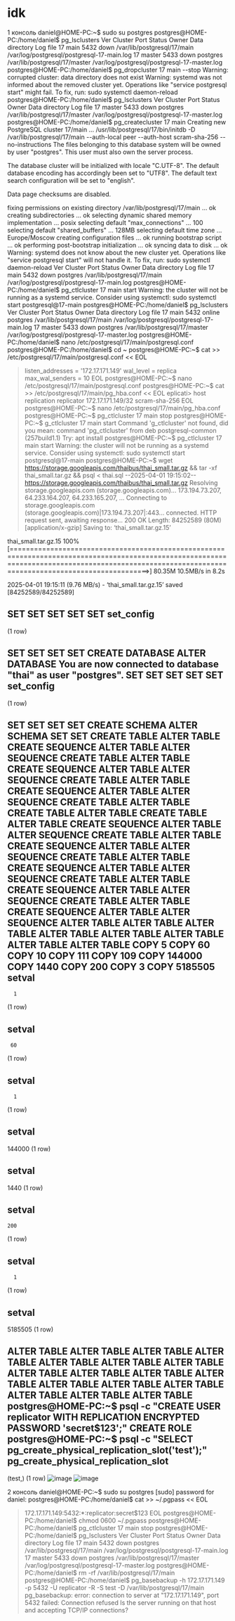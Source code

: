 # idk
1 консоль 
daniel@HOME-PC:~$ sudo su postgres
postgres@HOME-PC:/home/daniel$ pg_lsclusters
Ver Cluster Port Status Owner     Data directory                Log file
17  main    5432 down   <unknown> /var/lib/postgresql/17/main   /var/log/postgresql/postgresql-17-main.log
17  master  5433 down   postgres  /var/lib/postgresql/17/master /var/log/postgresql/postgresql-17-master.log
postgres@HOME-PC:/home/daniel$ pg_dropcluster 17 main --stop
Warning: corrupted cluster: data directory does not exist
Warning: systemd was not informed about the removed cluster yet. Operations like "service postgresql start" might fail. To fix, run:
  sudo systemctl daemon-reload
postgres@HOME-PC:/home/daniel$ pg_lsclusters
Ver Cluster Port Status Owner    Data directory                Log file
17  master  5433 down   postgres /var/lib/postgresql/17/master /var/log/postgresql/postgresql-17-master.log
postgres@HOME-PC:/home/daniel$  pg_createcluster 17 main
Creating new PostgreSQL cluster 17/main ...
/usr/lib/postgresql/17/bin/initdb -D /var/lib/postgresql/17/main --auth-local peer --auth-host scram-sha-256 --no-instructions
The files belonging to this database system will be owned by user "postgres".
This user must also own the server process.

The database cluster will be initialized with locale "C.UTF-8".
The default database encoding has accordingly been set to "UTF8".
The default text search configuration will be set to "english".

Data page checksums are disabled.

fixing permissions on existing directory /var/lib/postgresql/17/main ... ok
creating subdirectories ... ok
selecting dynamic shared memory implementation ... posix
selecting default "max_connections" ... 100
selecting default "shared_buffers" ... 128MB
selecting default time zone ... Europe/Moscow
creating configuration files ... ok
running bootstrap script ... ok
performing post-bootstrap initialization ... ok
syncing data to disk ... ok
Warning: systemd does not know about the new cluster yet. Operations like "service postgresql start" will not handle it. To fix, run:
  sudo systemctl daemon-reload
Ver Cluster Port Status Owner    Data directory              Log file
17  main    5432 down   postgres /var/lib/postgresql/17/main /var/log/postgresql/postgresql-17-main.log
postgres@HOME-PC:/home/daniel$ pg_ctlcluster 17 main start
Warning: the cluster will not be running as a systemd service. Consider using systemctl:
  sudo systemctl start postgresql@17-main
postgres@HOME-PC:/home/daniel$ pg_lsclusters
Ver Cluster Port Status Owner    Data directory                Log file
17  main    5432 online postgres /var/lib/postgresql/17/main   /var/log/postgresql/postgresql-17-main.log
17  master  5433 down   postgres /var/lib/postgresql/17/master /var/log/postgresql/postgresql-17-master.log
postgres@HOME-PC:/home/daniel$ nano /etc/postgresql/17/main/postgresql.conf
postgres@HOME-PC:/home/daniel$ cd ~
postgres@HOME-PC:~$ cat >> /etc/postgresql/17/main/postgresql.conf << EOL
> listen_addresses = '172.17.171.149'
> wal_level = replica
> max_wal_senders = 10
> EOL
postgres@HOME-PC:~$ nano /etc/postgresql/17/main/postgresql.conf
postgres@HOME-PC:~$ cat >> /etc/postgresql/17/main/pg_hba.conf << EOL
eplicati> host replication replicator 172.17.171.149/32 scram-sha-256
> EOL
postgres@HOME-PC:~$ nano /etc/postgresql/17/main/pg_hba.conf
postgres@HOME-PC:~$ pg_ctlcluster 17 main stop
postgres@HOME-PC:~$ g_ctlcluster 17 main start
Command 'g_ctlcluster' not found, did you mean:
  command 'pg_ctlcluster' from deb postgresql-common (257build1.1)
Try: apt install <deb name>
postgres@HOME-PC:~$ pg_ctlcluster 17 main start
Warning: the cluster will not be running as a systemd service. Consider using systemctl:
  sudo systemctl start postgresql@17-main
postgres@HOME-PC:~$ wget https://storage.googleapis.com/thaibus/thai_small.tar.gz && tar -xf thai_small.tar.gz && psql < thai.sql
--2025-04-01 19:15:02--  https://storage.googleapis.com/thaibus/thai_small.tar.gz
Resolving storage.googleapis.com (storage.googleapis.com)... 173.194.73.207, 64.233.164.207, 64.233.165.207, ...
Connecting to storage.googleapis.com (storage.googleapis.com)|173.194.73.207|:443... connected.
HTTP request sent, awaiting response... 200 OK
Length: 84252589 (80M) [application/x-gzip]
Saving to: ‘thai_small.tar.gz.15’

thai_small.tar.gz.15                                                            100%[====================================================================================================================================================================================================>]  80.35M  10.5MB/s    in 8.2s

2025-04-01 19:15:11 (9.76 MB/s) - ‘thai_small.tar.gz.15’ saved [84252589/84252589]

SET
SET
SET
SET
SET
 set_config
------------

(1 row)

SET
SET
SET
SET
CREATE DATABASE
ALTER DATABASE
You are now connected to database "thai" as user "postgres".
SET
SET
SET
SET
SET
 set_config
------------

(1 row)

SET
SET
SET
SET
CREATE SCHEMA
ALTER SCHEMA
SET
SET
CREATE TABLE
ALTER TABLE
CREATE SEQUENCE
ALTER TABLE
ALTER SEQUENCE
CREATE TABLE
ALTER TABLE
CREATE SEQUENCE
ALTER TABLE
ALTER SEQUENCE
CREATE TABLE
ALTER TABLE
CREATE SEQUENCE
ALTER TABLE
ALTER SEQUENCE
CREATE TABLE
ALTER TABLE
CREATE TABLE
ALTER TABLE
CREATE TABLE
ALTER TABLE
CREATE SEQUENCE
ALTER TABLE
ALTER SEQUENCE
CREATE TABLE
ALTER TABLE
CREATE SEQUENCE
ALTER TABLE
ALTER SEQUENCE
CREATE TABLE
ALTER TABLE
CREATE SEQUENCE
ALTER TABLE
ALTER SEQUENCE
CREATE TABLE
ALTER TABLE
CREATE SEQUENCE
ALTER TABLE
ALTER SEQUENCE
CREATE TABLE
ALTER TABLE
CREATE SEQUENCE
ALTER TABLE
ALTER SEQUENCE
ALTER TABLE
ALTER TABLE
ALTER TABLE
ALTER TABLE
ALTER TABLE
ALTER TABLE
ALTER TABLE
ALTER TABLE
COPY 5
COPY 60
COPY 10
COPY 111
COPY 109
COPY 144000
COPY 1440
COPY 200
COPY 3
COPY 5185505
 setval
--------
      1
(1 row)

 setval
--------
     60
(1 row)

 setval
--------
      1
(1 row)

 setval
--------
 144000
(1 row)

 setval
--------
   1440
(1 row)

 setval
--------
    200
(1 row)

 setval
--------
      1
(1 row)

 setval
---------
 5185505
(1 row)

ALTER TABLE
ALTER TABLE
ALTER TABLE
ALTER TABLE
ALTER TABLE
ALTER TABLE
ALTER TABLE
ALTER TABLE
ALTER TABLE
ALTER TABLE
ALTER TABLE
ALTER TABLE
ALTER TABLE
ALTER TABLE
ALTER TABLE
ALTER TABLE
ALTER TABLE
postgres@HOME-PC:~$ psql -c "CREATE USER replicator WITH REPLICATION ENCRYPTED PASSWORD 'secret$123';"
CREATE ROLE
postgres@HOME-PC:~$ psql -c "SELECT pg_create_physical_replication_slot('test');"
 pg_create_physical_replication_slot
-------------------------------------
 (test,)
(1 row)
![image](https://github.com/user-attachments/assets/42280b90-82a0-4b10-b7c6-e3391c4f20b1)
![image](https://github.com/user-attachments/assets/04eca8d8-2c5c-4099-ae97-91477fe1ae6a)



2 консоль 
daniel@HOME-PC:~$ sudo su postgres
[sudo] password for daniel:
postgres@HOME-PC:/home/daniel$ cat >> ~/.pgpass << EOL
> 172.17.171.149:5432:*:replicator:secret\$123
> EOL
postgres@HOME-PC:/home/daniel$ chmod 0600 ~/.pgpass
postgres@HOME-PC:/home/daniel$ pg_ctlcluster 17 main stop
postgres@HOME-PC:/home/daniel$ pg_lsclusters
Ver Cluster Port Status Owner    Data directory                Log file
17  main    5432 down   postgres /var/lib/postgresql/17/main   /var/log/postgresql/postgresql-17-main.log
17  master  5433 down   postgres /var/lib/postgresql/17/master /var/log/postgresql/postgresql-17-master.log
postgres@HOME-PC:/home/daniel$ rm -rf /var/lib/postgresql/17/main
postgres@HOME-PC:/home/daniel$ pg_basebackup -h 172.17.171.149 -p 5432 -U replicator -R -S test -D /var/lib/postgresql/17/main
pg_basebackup: error: connection to server at "172.17.171.149", port 5432 failed: Connection refused
        Is the server running on that host and accepting TCP/IP connections?

